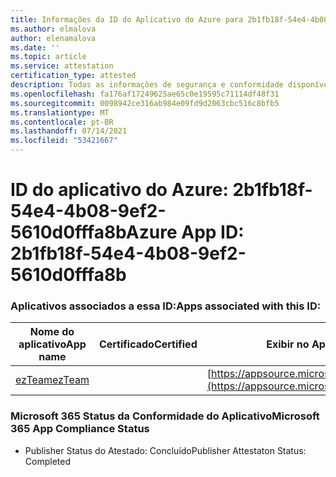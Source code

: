 ```yaml
---
title: Informações da ID do Aplicativo do Azure para 2b1fb18f-54e4-4b08-9ef2-5610d0fffa8b
ms.author: elmalova
author: elenamalova
ms.date: ''
ms.topic: article
ms.service: attestation
certification_type: attested
description: Todas as informações de segurança e conformidade disponíveis para o 2b1fb18f-54e4-4b08-9ef2-5610d0fffa8b.
ms.openlocfilehash: fa176af17249625ae65c0e19595c71114df48f31
ms.sourcegitcommit: 0098942ce316ab984e09fd9d2063cbc516c8bfb5
ms.translationtype: MT
ms.contentlocale: pt-BR
ms.lasthandoff: 07/14/2021
ms.locfileid: "53421667"
---
```

# <a name="azure-app-id-2b1fb18f-54e4-4b08-9ef2-5610d0fffa8b"></a><span data-ttu-id="ea7b8-103">ID do aplicativo do Azure: 2b1fb18f-54e4-4b08-9ef2-5610d0fffa8b</span><span class="sxs-lookup"><span data-stu-id="ea7b8-103">Azure App ID: 2b1fb18f-54e4-4b08-9ef2-5610d0fffa8b</span></span>


### <a name="apps-associated-with-this-id"></a><span data-ttu-id="ea7b8-104">Aplicativos associados a essa ID:</span><span class="sxs-lookup"><span data-stu-id="ea7b8-104">Apps associated with this ID:</span></span>
| <span data-ttu-id="ea7b8-105">**Nome do aplicativo**</span><span class="sxs-lookup"><span data-stu-id="ea7b8-105">**App name**</span></span> | <span data-ttu-id="ea7b8-106">**Certificado**</span><span class="sxs-lookup"><span data-stu-id="ea7b8-106">**Certified**</span></span> | <span data-ttu-id="ea7b8-107">**Exibir no AppSource**</span><span class="sxs-lookup"><span data-stu-id="ea7b8-107">**View in AppSource**</span></span> |
|-|-|-|
| [<span data-ttu-id="ea7b8-108">ezTeam</span><span class="sxs-lookup"><span data-stu-id="ea7b8-108">ezTeam</span></span>](https://docs.microsoft.com/en-us/microsoft-365-app-certification/forward/WA200002546) |  | [https://appsource.microsoft.com/product/office/WA200002546](https://appsource.microsoft.com/product/office/WA200002546) |

### <a name="microsoft-365-app-compliance-status"></a><span data-ttu-id="ea7b8-109">Microsoft 365 Status da Conformidade do Aplicativo</span><span class="sxs-lookup"><span data-stu-id="ea7b8-109">Microsoft 365 App Compliance Status</span></span>
- <span data-ttu-id="ea7b8-110">Publisher Status do Atestado: Concluído</span><span class="sxs-lookup"><span data-stu-id="ea7b8-110">Publisher Attestaton Status: Completed</span></span>
